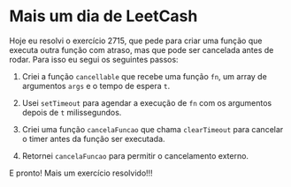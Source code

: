 # Mais um dia de LeetCash

Hoje eu resolvi o exercício 2715, que pede para criar uma função que executa outra função com atraso, mas que pode ser cancelada antes de rodar. Para isso eu segui os seguintes passos:

1. Criei a função `cancellable` que recebe uma função `fn`, um array de argumentos `args` e o tempo de espera `t`.

2. Usei `setTimeout` para agendar a execução de `fn` com os argumentos depois de `t` milissegundos.

3. Criei uma função `cancelaFuncao` que chama `clearTimeout` para cancelar o timer antes da função ser executada.

4. Retornei `cancelaFuncao` para permitir o cancelamento externo.

E pronto! Mais um exercício resolvido!!!